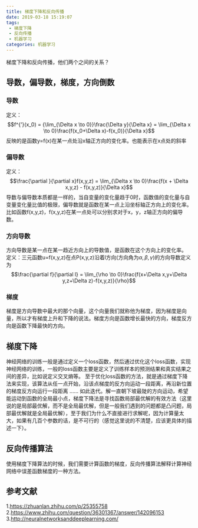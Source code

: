 ```yaml
---
title: 梯度下降和反向传播
date: 2019-03-18 15:19:07
tags:
 - 梯度下降
 - 反向传播
 - 机器学习
categories: 机器学习
---
```


梯度下降和反向传播，他们两个之间的关系？
## 导数，偏导数，梯度，方向倒数
### 导数
定义：
$$f^{'}(x_0) = {\lim_{\Delta x \to 0}}\frac{\Delta y}{\Delta x} = \lim_{\Delta x \to 0}\frac{f(x_0+\Delta x)-f(x_0)}{\Delta x}$$
反映的是函数y=f(x)在某一点处沿x轴正方向的变化率。也能表示在x点处的斜率
### 偏导数
定义：
$$\frac{\partial }{\partial x}f(x,y,z) = \lim_{\Delta x \to 0}\frac{f(x + \Delta x,y,z) - f(x,y,z)}{\Delta x}$$
导数与偏导数本质都是一样的，当自变量的变化量趋于0时，函数值的变化量与自变量变化量比值的极限，偏导数就是函数在某一点上沿坐标轴正方向上的变化率。比如函数f(x,y,z)，f(x,y,z)在某一点处可以分别求对于x，y，z轴正方向的偏导数。
### 方向导数
方向导数是某一点在某一趋近方向上的导数值，是函数在这个方向上的变化率。
定义：三元函数u=f(x,y,z)在点P(x,y,z)沿着l方向(方向角为$\alpha,\beta,\gamma$)的方向导数定义为
$$\frac{\partial f}{\partial l} = \lim_{\rho \to 0}\frac{f(x+\Delta x,y+\Delta y,z+\Delta z)-f(x,y,z)}{\rho}$$
### 梯度
梯度是方向导数中最大的那个向量，这个向量我们就称他为梯度，因为梯度是向量，所以才有梯度上升和下降的说法。梯度方向是函数增长最快的方向，梯度反方向是函数下降最快的方向。

## 梯度下降
神经网络的训练一般是通过定义一个loss函数，然后通过优化这个loss函数，实现神经网络的训练，一般的loss函数主要是定义了训练样本的预测结果和真实结果之间的差异，比如说定义交叉熵等。
至于优化loss函数的方法，就是通过梯度下降法来实现，该算法从任一点开始，沿该点梯度的反方向运动一段距离，再沿新位置的梯度反方向运行一段距离 ...... 如此迭代。解一直朝下坡最陡的方向运动，希望能运动到函数的全局最小点，梯度下降法是寻找函数局部最优解的有效方法（这里说的是局部最优解，而不是全局最优解，但是一般我们遇到的问题都是凸问题，局部最优解就是全局最优解），至于我们为什么不直接进行求解呢，因为计算量太大，如果有几百个参数的话，是不可行的（感觉这里说的不清楚，应该更具体的描述一下）。

## 反向传播算法
使用梯度下降算法的时候，我们需要计算函数的梯度，反向传播算法解释计算神经网络中误差函数梯度的一种方法。


## 参考文献
1.https://zhuanlan.zhihu.com/p/25355758
2.https://www.zhihu.com/question/36301367/answer/142096153
3.http://neuralnetworksanddeeplearning.com/

